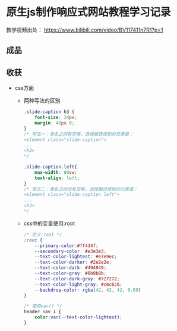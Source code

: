 # 原生js制作响应式网站教程学习记录
教学视频出处：  https://www.bilibili.com/video/BV117411n7R1?p=1

## 成品

## 收获

- css方面

  + 两种写法的区别

    ```css
    .slide-caption h3 {
        font-size: 24px;
        margin: 48px 0;
    }
    /* 写法一：类名之间有空格，选择器选择到的元素是：
    <element class="slide-caption">
    ...
    <h3> 
    */
    
    .slide-caption.left{
        max-width: 80vw;
        text-align: left;
    }
    /* 写法二：类名之间没有空格，选择器选择到的元素是：
    <element class="slide-caption left">
    ...
    <h3>
    */
    ```

  + css中的变量使用:root

    ```css
    /* 定义:root */
    :root {
        --primary-color:#ff434f;
        --secondary-color: #e3e3e3;
        --text-color-lightest: #e7e9ec;
        --text-color-darker: #2e2e2e;
        --text-color-dark: #494949;
        --text-color-gray: #8b8b8b;
        --text-color-dark-gray: #727272;
        --text-color-light-gray: #c6c6c6;
        --backdrop-color: rgba(42, 42, 42, 0.69)
    }
    
    /* 使用var() */
    header nav i {
        color:var(--text-color-lightest);
    }
    ```

    

